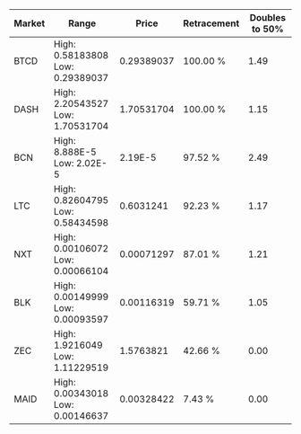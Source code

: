 | Market | Range | Price| Retracement | Doubles to 50% |
| --- | --- | --- | --- | --- |
| BTCD | High: 0.58183808<br />Low: 0.29389037 | 0.29389037 | 100.00 % | 1.49 |
| DASH | High: 2.20543527<br />Low: 1.70531704 | 1.70531704 | 100.00 % | 1.15 |
| BCN | High: 8.888E-5<br />Low: 2.02E-5 | 2.19E-5 | 97.52 % | 2.49 |
| LTC | High: 0.82604795<br />Low: 0.58434598 | 0.6031241 | 92.23 % | 1.17 |
| NXT | High: 0.00106072<br />Low: 0.00066104 | 0.00071297 | 87.01 % | 1.21 |
| BLK | High: 0.00149999<br />Low: 0.00093597 | 0.00116319 | 59.71 % | 1.05 |
| ZEC | High: 1.9216049<br />Low: 1.11229519 | 1.5763821 | 42.66 % | 0.00 |
| MAID | High: 0.00343018<br />Low: 0.00146637 | 0.00328422 | 7.43 % | 0.00 |
